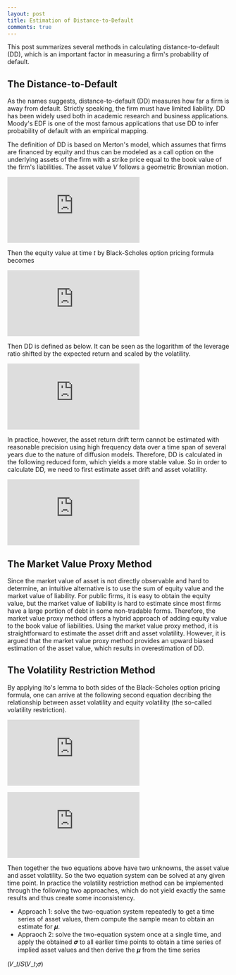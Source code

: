```yaml
---
layout: post
title: Estimation of Distance-to-Default
comments: true
---
```


This post summarizes several methods in calculating distance-to-default (DD), which is an important factor in measuring a firm's probability of default.

## The Distance-to-Default

As the names suggests, distance-to-default (DD) measures how far a firm is away from default. Strictly speaking, the firm must have limited liability. DD has been widely used both in academic research and business applications. Moody's EDF is one of the most famous applications that use DD to infer probability of default with an empirical mapping. 

The definition of DD is based on Merton's model, which assumes that firms are financed by equity and thus can be modeled as a call option on the underlying assets of the firm with a strike price equal to the book value of the firm's liabilities. The asset value *V* follows a geometric Brownian motion.

![equation](http://www.sciweavers.org/tex2img.php?eq=%20%5Cfrac%7BdV%7D%7BV%7D%20%3D%20%5Cmu%20dt%2B%20%20%5Csigma%20_%7BV%7D%20dz&bc=White&fc=Black&im=jpg&fs=12&ff=arev&edit=0)

Then the equity value at time *t* by Black-Scholes option pricing formula becomes

![equation](http://www.sciweavers.org/tex2img.php?eq=S%28%20V_%7Bt%7D%20%2C%20%5Csigma%20%29%3D%20V_%7Bt%7D%20N%28%20d_%7Bt%7D%20%29-%20e%5E%7B-r%28T-t%29%7DFN%28%20d_%7Bt%7D-%20%5Csigma%20%5Csqrt%7BT-t%7D%20%20%20%29%20&bc=White&fc=Black&im=jpg&fs=12&ff=arev&edit=0)

Then DD is defined as below. It can be seen as the logarithm of the leverage ratio shifted by the expected return and scaled by the volatility.

![equation](http://www.sciweavers.org/tex2img.php?eq=DD%20%3D%20%20%5Cfrac%7Bln%28%20%5Cfrac%7BV_%7Bt%7D%7D%7BF%7D%20%29%20%2B%20%28%20%5Cmu%20-%20%5Cfrac%7B%20%20%5Csigma%20%5E%7B2%7D%20%7D%7B2%7D%20%29%28T-t%29%7D%7B%5Csigma%20%5Csqrt%7BT-t%7D%7D%20&bc=White&fc=Black&im=jpg&fs=12&ff=arev&edit=0)

In practice, however, the asset return drift term cannot be estimated with reasonable precision using high frequency data over a time span of several years due to the nature of diffusion models. Therefore, DD is calculated in the following reduced form, which yields a more stable value. So in order to calculate DD, we need to first estimate asset drift and asset volatility.

![equation](http://www.sciweavers.org/tex2img.php?eq=%20DD%5E%7B%2A%7D%20%20%3D%20%20%5Cfrac%7Bln%28%20%5Cfrac%7BV_%7Bt%7D%7D%7BF%7D%20%29%20%7D%7B%5Csigma%20%5Csqrt%7BT-t%7D%7D%20&bc=White&fc=Black&im=jpg&fs=12&ff=arev&edit=0)


## The Market Value Proxy Method

Since the market value of asset is not directly observable and hard to determine, an intuitive alternative is to use the sum of equity value and the market value of liability. For public firms, it is easy to obtain the equity value, but the market value of liability is hard to estimate since most firms have a large portion of debt in some non-tradable forms. Therefore, the market value proxy method offers a hybrid approach of adding equity value to the book value of liabilities. Using the market value proxy method, it is straightforward to estimate the asset drift and asset volatility. However, it is argued that the market value proxy method provides an upward biased estimation of the asset value, which results in overestimation of DD. 


## The Volatility Restriction Method

By applying Ito's lemma to both sides of the Black-Scholes option pricing formula, one can arrive at the following second equation decribing the relationship between asset volatility and equity volatility (the so-called volatility restriction).

![equation](http://www.sciweavers.org/tex2img.php?eq=%20S_%7Bt%7D%20%3D%20S%28%20V_%7Bt%7D%3B%20%5Csigma%20%20%29&bc=White&fc=Black&im=jpg&fs=12&ff=arev&edit=0)

![equation](http://www.sciweavers.org/tex2img.php?eq=%20%20%5Csigma%20_%7B%20S_%7Bt%7D%20%7D%20%3D%20%5Csigma%20%20%5Cfrac%7B%20V_%7Bt%7D%20%7D%7BS%28%20V_%7Bt%7D%3B%20%5Csigma%20%20%29%7D%20N%28%20d_%7Bt%7D%20%29&bc=White&fc=Black&im=jpg&fs=12&ff=arev&edit=0)

Then together the two equations above have two unknowns, the asset value and asset volatility. So the two equation system can be solved at any given time point. In practice the volatility restriction method can be implemented through the following two approaches, which do not yield exactly the same results and thus create some inconsistency.

- Approach 1: solve the two-equation system repeatedly to get a time series of asset values, them compute the sample mean to obtain an estimate for 𝝁.
- Appraoch 2: solve the two-equation system once at a single time, and apply the obtained 𝝈 to all earlier time points to obtain a time series of implied asset values and then derive the 𝝁 from the time series

(𝑉_𝑡/𝑆(𝑉_𝑡;𝜎) 
